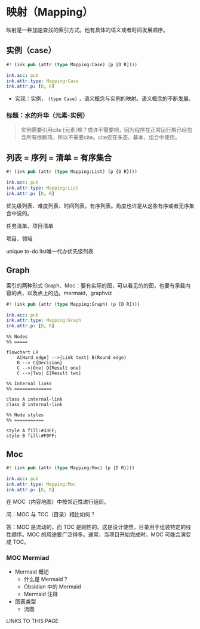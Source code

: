 # 映射（Mapping）

映射是一种加速查找的索引方式。他有具体的语义或者时间发展顺序。

## 实例（case）

```rs
#! (ink pub (attr (type Mapping:Case) (p [D R])))
```

```yaml
ink.acc: pub
ink.attr.type: Mapping:Case
ink.attr.p: [D, R]
```

- 实现：实例， `(type Case)` ，语义概念与实例的映射。语义概念的不断发展。

### 标题：水的升华（元素-实例）

> 实例需要引用cite [元素]嘛？或许不需要把，因为程序在正常运行期已经包含所有依赖项。所以不需要cite。cite仅在多态、基本、组合中使用。


## 列表 = 序列 = 清单 = 有序集合

<!-- 把时间当作朋友 -->

```rs
#! (ink pub (attr (type Mapping:List) (p {D R})))
```

```yaml
ink.acc: pub
ink.attr.type: Mapping:List
ink.attr.p: [D, R]
```
优先级列表、难度列表、时间列表。有序列表。角度也许是从这些有序或者无序集合中说的。

任务清单、项目清单

项目、领域

unique to-do list唯一代办优先级列表

## Graph

索引的两种形式 Graph、Moc：要有实际的图，可以看见的的图，也要有承载内容的点，以及点上的边。mermaid，graphviz

```rs
#! (ink pub (attr (type Mapping:Graph) (p [D R])))
```

```yaml
ink.acc: pub
ink.attr.type: Mapping:Graph
ink.attr.p: [D, R]
```

```mermaid
%% Nodes
%% =====

flowchart LR  
    A[Hard edge] -->|Link text| B(Round edge)  
    B --> C{Decision}  
    C -->|One| D[Result one]  
    C -->|Two| E[Result two]  

%% Internal links
%% ==============

class A internal-link
class B internal-link

%% Node styles
%% ===========

style A fill:#33FF;  
style B fill:#F0FF;
```


## Moc

```rs
#! (ink pub (attr (type Mapping:Moc) (p {D R})))
```

```yaml
ink.acc: pub
ink.attr.type: Mapping:Moc
ink.attr.p: [D, R]
```

在 MOC（内容地图）中按邻近性进行组织。

问：MOC 与 TOC（目录）相比如何？

答：MOC 是流动的，而 TOC 是刚性的。这是设计使然。目录用于组装特定的线性顺序。MOC 的用途要广泛得多。通常，当项目开始完成时，MOC 可能会演变成 TOC。
### MOC Mermiad

- Mermaid 概述
  - 什么是 Mermaid？
  - Obsidian 中的 Mermaid
  - Mermaid 注释
- 图表类型
  - 流图

LINKS TO THIS PAGE